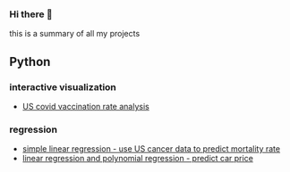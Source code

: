 ### Hi there 👋

this is a summary of all my projects

## Python

### interactive visualization
- [US covid vaccination rate analysis](https://github.com/shengnan0816/Covid_Vaccine_US)

### regression
- [simple linear regression - use US cancer data to predict mortality rate](https://github.com/shengnan0816/OLS-cancer-data)
- [linear regression and polynomial regression -  predict car price](https://github.com/shengnan0816/Car-price-prediction)
